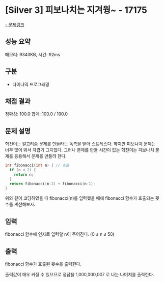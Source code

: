 # [Silver 3] 피보나치는 지겨웡~ - 17175

<a href="https://www.acmicpc.net/problem/17175">- 문제링크</a>

## 성능 요약

메모리: 9340KB, 시간: 92ms

## 구분

- 다이나믹 프로그래밍

## 채점 결과

정확성: 100.0
합계: 100.0 / 100.0

## 문제 설명

혁진이는 알고리즘 문제를 만들라는 독촉을 받아 스트레스다. 하지만 피보나치 문제는 너무 많이 봐서 지겹기 그지없다. 그러나 문제를 만들 시간이 없는 혁진이는 피보나치 문제를 응용해서 문제를 만들려 한다.

```cpp
int fibonacci(int n) { // 호출
  if (n < 2) {
    return n;
  }  
  return fibonacci(n-2) + fibonacci(n-1);
}
```
위와 같이 코딩하였을 때 fibonacci(n)를 입력했을 때에 fibonacci 함수가 호출되는 횟수를 계산해보자.

## 입력

fibonacci 함수에 인자로 입력할 n이 주어진다. (0 ≤ n ≤ 50)

## 출력

fibonacci 함수가 호출된 횟수를 출력한다.

출력값이 매우 커질 수 있으므로 정답을 1,000,000,007 로 나눈 나머지를 출력한다.
